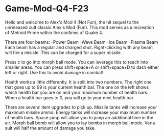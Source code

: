 # Game-Mod-Q4-F23

Hello and welcome to Alex's Mod II (Not Fun), the hit sequel to the unreleased cult classic Alex's Mod (Fun).
This mod serves as a recreation of Metroid Prime within the confines of Quake 4.

There are four beams:
-Power Beam
-Wave Beam
-Ice Beam
-Plasma Beam
Each beam has a regular and charged shot.
Right-clicking with any beam will fire a misisle. This can be charged for a super missile.

Press c to go into morph ball mode. You can leverage this to reach into smaller areas.
You can press shift+space+A or shift+space+D to dash either left or right. Use this to avoid damage in combat!

Health works a little differently. It is split into two numbers. The right one that goes up to 99 is your current health bar. The one on the left shows which health bar you are on and your maximum number of health bars.
When a health bar goes to 0, you will go to your next health bar.

There are several item upgrades to pick up.
Missile tanks will increase your maximum missile ammo.
Energy tanks will increase your maximum number of health bars.
Space jump will allow you to jump an additional time in the air.
Morph ball bomb will allow you to lay bombs in morph ball mode.
Varia suit will half the amount of damage you take.
